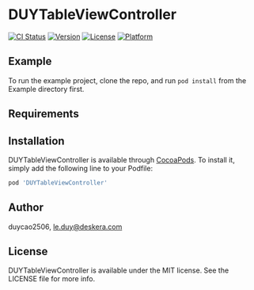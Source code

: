 # DUYTableViewController

[![CI Status](https://img.shields.io/travis/duycao2506/DUYTableViewController.svg?style=flat)](https://travis-ci.org/duycao2506/DUYTableViewController)
[![Version](https://img.shields.io/cocoapods/v/DUYTableViewController.svg?style=flat)](https://cocoapods.org/pods/DUYTableViewController)
[![License](https://img.shields.io/cocoapods/l/DUYTableViewController.svg?style=flat)](https://cocoapods.org/pods/DUYTableViewController)
[![Platform](https://img.shields.io/cocoapods/p/DUYTableViewController.svg?style=flat)](https://cocoapods.org/pods/DUYTableViewController)

## Example

To run the example project, clone the repo, and run `pod install` from the Example directory first.

## Requirements

## Installation

DUYTableViewController is available through [CocoaPods](https://cocoapods.org). To install
it, simply add the following line to your Podfile:

```ruby
pod 'DUYTableViewController'
```

## Author

duycao2506, le.duy@deskera.com

## License

DUYTableViewController is available under the MIT license. See the LICENSE file for more info.
